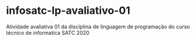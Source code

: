 # infosatc-Ip-avaliativo-01
Atividade avaliativa 01 da disciplina de linguagem de programação do curso técnico de informatica SATC 2020
